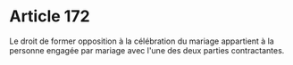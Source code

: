 # Article 172

Le droit de former opposition à la célébration du mariage appartient à la personne engagée par mariage avec l'une des deux parties contractantes.